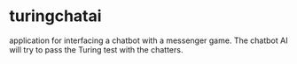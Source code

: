 # turingchatai
application for interfacing a chatbot with a messenger game. The chatbot AI will try to pass the Turing test with the chatters.

